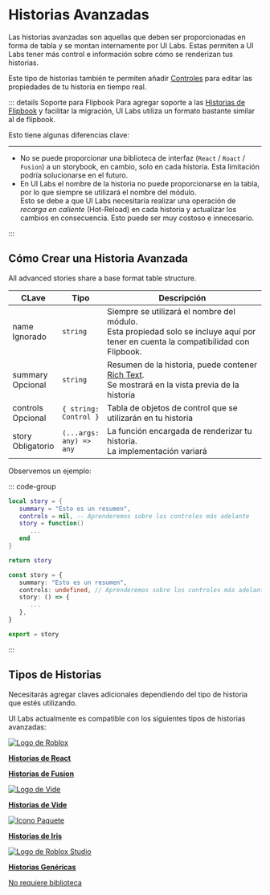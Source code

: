# Historias Avanzadas

Las historias avanzadas son aquellas que deben ser proporcionadas en forma de tabla y se montan internamente por UI Labs. Estas permiten a UI Labs tener más control e información sobre cómo se renderizan tus historias.

Este tipo de historias también te permiten añadir [Controles](/es/docs/controls/adding.md) para editar las propiedades de tu historia en tiempo real.

::: details Soporte para Flipbook
Para agregar soporte a las [Historias de Flipbook](https://flipbook-labs.github.io/flipbook/docs/story-format) y facilitar la migración, UI Labs utiliza un formato bastante similar al de flipbook.

Esto tiene algunas diferencias clave:

---

-   No se puede proporcionar una biblioteca de interfaz (`React` / `Roact` / `Fusion`) a un storybook, en cambio, solo en cada historia. Esta limitación podría solucionarse en el futuro.
-   En UI Labs el nombre de la historia no puede proporcionarse en la tabla, por lo que siempre se utilizará el nombre del módulo.<br/>Esto se debe a que UI Labs necesitaría realizar una operación de *recarga en caliente* (Hot-Reload) en cada historia y actualizar los cambios en consecuencia. Esto puede ser muy costoso e innecesario.

:::

## Cómo Crear una Historia Avanzada

All advanced stories share a base format table structure.

<table>
   <thead> 
      <tr>
         <th>CLave</th>
         <th>Tipo</th>
         <th width="100%">Descripción</th>
      </tr>
   </thead>
   <tbody>
      <tr>
         <td><span class="nowrap"> name &nbsp; <span class="props-table-ignored">Ignorado</span> </span></td>
         <td><code>string</code></td>
         <td>Siempre se utilizará el nombre del módulo.<br/>Esta propiedad solo se incluye aquí por tener en cuenta la compatibilidad con Flipbook.</td>
      </tr>
      <tr>
         <td><span class="nowrap"> summary &nbsp; <span class="props-table-optional">Opcional</span> </span></td>
         <td><code>string</code></td>
         <td>
            Resumen de la historia, puede contener <a href="https://create.roblox.com/docs/ui/rich-text" target="_blank">Rich Text</a>.
            <br/> Se mostrará en la vista previa de la historia
         </td>
      </tr>
      <tr>
         <td><span class="nowrap"> controls &nbsp; <span class="props-table-optional">Opcional</span></span></td>
         <td><code><span class="nowrap">{ string: Control }</span></code></td>
         <td>Tabla de objetos de control que se utilizarán en tu historia</td>
      </tr>
      <tr>
         <td><span class="nowrap"> story &nbsp; <span class="props-table-required">Obligatorio</span></span></td>
         <td><code><span class="nowrap">(...args: any) => any</span></code></td>
         <td>La función encargada de renderizar tu historia.<br/>La implementación variará</td>
      </tr>
   </tbody>
</table>

Observemos un ejemplo:

::: code-group

```lua [Luau]
local story = {
   summary = "Esto es un resumen",
   controls = nil, -- Aprenderemos sobre los controles más adelante
   story = function()
      ...
   end
}

return story
```

```ts [Roblox-TS]
const story = {
   summary: "Esto es un resumen",
   controls: undefined, // Aprenderemos sobre los controles más adelante
   story: () => {
      ...
   },
}

export = story
```

:::

## Tipos de Historias

Necesitarás agregar claves adicionales dependiendo del tipo de historia que estés utilizando.

UI Labs actualmente es compatible con los siguientes tipos de historias avanzadas:

<div class="card-container">
  <div class="cards">
   <a class="card" href="react">
      <img class="card-img dynamic-logo" src="/docs/logos/roblox.svg" alt="Logo de Roblox" />
      <p><b>Historias de React</b></p>
   </a>
   <a class="card" href="fusion">
      <div class="fusion-dynamic-logo card-img" alt="Logo de Fusion" />
      <p><b>Historias de Fusion</b></p>
   </a>
   <a class="card" href="vide">
      <img class="card-img" src="/docs/logos/vide.svg" alt="Logo de Vide" />
      <p><b>Historias de Vide</b></p>
   </a>
   <a class="card" href="iris">
      <img class="card-img dynamic-logo" src="/docs/logos/package.svg" alt="Icono Paquete" />
      <p><b>Historias de Iris</b></p>
   </a>
   <a class="card" href="generic">
      <img class="card-img" src="/docs/logos/studio.svg" alt="Logo de Roblox Studio" />
      <div>
         <p><b>Historias Genéricas</b></p>
         <p class="card-detail">No requiere biblioteca</p>
      </div>
   </a>
  </div>
</div>
